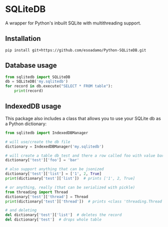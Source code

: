 # SQLiteDB

A wrapper for Python's inbuilt SQLite with multithreading support.

## Installation

```shell
pip install git+https://github.com/esoadamo/Python-SQLiteDB.git
```

## Database usage

```python
from sqlitedb import SQLiteDB
db = SQLiteDB('my.sqlitedb')
for record in db.execute("SELECT * FROM table"):
    print(record)
```

## IndexedDB usage
This package also includes a class that allows you to use your SQLite db as a Python dictionary:

```python
from sqlitedb import IndexedDBManager

# will use/create the db file
dictionary = IndexedDBManager('my.sqlitedb')

# will create a table db_test and there a row called foo with value bar
dictionary['test']['foo'] = 'bar'

# also support anything that can be jsonized
dictionary['test']['list'] = ['1', 2, True]
print(dictionary['test']['list'])  # prints ['1', 2, True]

# or anything, really (that can be serialized with pickle)
from threading import Thread
dictionary['test']['thread'] = Thread
print(dictionary['test']['thread'])  # prints <class 'threading.Thread'>

# and deleting
del dictionary['test']['list']  # deletes the record
del dictionary['test']  # drops whole table
```
